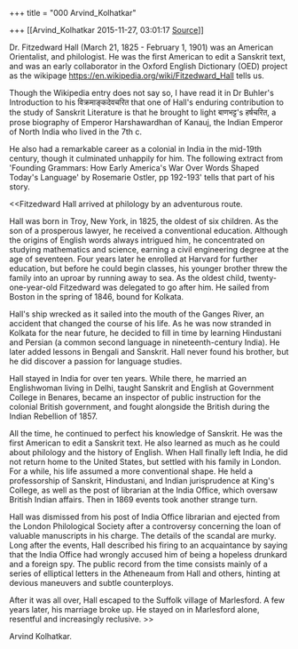 +++
title = "000 Arvind_Kolhatkar"

+++
[[Arvind_Kolhatkar	2015-11-27, 03:01:17 [Source](https://groups.google.com/g/samskrita/c/MjGZQ6ld5A4)]]



Dr. Fitzedward Hall (March 21, 1825 - February 1, 1901) was an American Orientalist, and philologist. He was the first American to edit a Sanskrit text, and was an early collaborator in the Oxford English Dictionary (OED) project as the wikipage <https://en.wikipedia.org/wiki/Fitzedward_Hall> tells us.

  

Though the Wikipedia entry does not say so, I have read it in Dr Buhler's Introduction to his विक्रमाङ्कदेवचरित that one of Hall's enduring contribution to the study of Sanskrit Literature is that he brought to light बाणभट्ट's हर्षचरित, a prose biography of Emperor Harshawardhan of Kanauj, the Indian Emperor of North India who lived in the 7th c.

  

He also had a remarkable career as a colonial in India in the mid-19th century, though it culminated unhappily for him. The following extract from 'Founding Grammars: How Early America's War Over Words Shaped Today's Language' by Rosemarie Ostler, pp 192-193' tells that part of his story.

  

\<\<Fitzedward Hall arrived at philology by an adventurous route.

  

Hall was born in Troy, New York, in 1825, the oldest of six children. As the son of a prosperous lawyer, he received a conventional education. Although the origins of English words always intrigued him, he concentrated on studying mathematics and science, earning a civil engineering degree at the age of seventeen. Four years later he enrolled at Harvard for further education, but before he could begin classes, his younger brother threw the family into an uproar by running away to sea. As the oldest child, twenty-one-year-old Fitzedward was delegated to go after him. He sailed from Boston in the spring of 1846, bound for Kolkata.

  

Hall's ship wrecked as it sailed into the mouth of the Ganges River, an accident that changed the course of his life. As he was now stranded in Kolkata for the near future, he decided to fill in time by learning Hindustani and Persian (a common second language in nineteenth-century India). He later added lessons in Bengali and Sanskrit. Hall never found his brother, but he did discover a passion for language studies.

  

Hall stayed in India for over ten years. While there, he married an Englishwoman living in Delhi, taught Sanskrit and English at Government College in Benares, became an inspector of public instruction for the colonial British government, and fought alongside the British during the Indian Rebellion of 1857.

  

All the time, he continued to perfect his knowledge of Sanskrit. He was the first American to edit a Sanskrit text. He also learned as much as he could about philology and the history of English. When Hall finally left India, he did not return home to the United States, but settled with his family in London. For a while, his life assumed a more conventional shape. He held a professorship of Sanskrit, Hindustani, and Indian jurisprudence at King's College, as well as the post of librarian at the India Office, which oversaw British Indian affairs. Then in 1869 events took another strange turn.

  

Hall was dismissed from his post of India Office librarian and ejected from the London Philological Society after a controversy concerning the loan of valuable manuscripts in his charge. The details of the scandal are murky. Long after the events, Hall described his firing to an acquaintance by saying that the India Office had wrongly accused him of being a hopeless drunkard and a foreign spy. The public record from the time consists mainly of a series of elliptical letters in the Atheneaum from Hall and others, hinting at devious maneuvers and subtle counterploys.

  

After it was all over, Hall escaped to the Suffolk village of Marlesford. A few years later, his marriage broke up. He stayed on in Marlesford alone, resentful and increasingly reclusive. \>\>

  

Arvind Kolhatkar.

